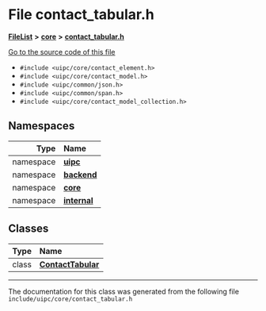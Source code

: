 

# File contact\_tabular.h



[**FileList**](files.md) **>** [**core**](dir_eca9d1283f7cad9ff89c5ab44937d4d9.md) **>** [**contact\_tabular.h**](contact__tabular_8h.md)

[Go to the source code of this file](contact__tabular_8h_source.md)



* `#include <uipc/core/contact_element.h>`
* `#include <uipc/core/contact_model.h>`
* `#include <uipc/common/json.h>`
* `#include <uipc/common/span.h>`
* `#include <uipc/core/contact_model_collection.h>`













## Namespaces

| Type | Name |
| ---: | :--- |
| namespace | [**uipc**](namespaceuipc.md) <br> |
| namespace | [**backend**](namespaceuipc_1_1backend.md) <br> |
| namespace | [**core**](namespaceuipc_1_1core.md) <br> |
| namespace | [**internal**](namespaceuipc_1_1core_1_1internal.md) <br> |


## Classes

| Type | Name |
| ---: | :--- |
| class | [**ContactTabular**](classuipc_1_1core_1_1_contact_tabular.md) <br> |



















































------------------------------
The documentation for this class was generated from the following file `include/uipc/core/contact_tabular.h`

